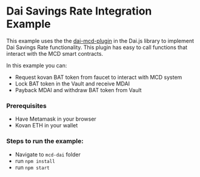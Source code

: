 # Dai Savings Rate Integration Example

This example uses the the [dai-mcd-plugin](https://github.com/makerdao/dai.js/tree/dev/lib/dai-plugin-mcd) in the Dai.js library to implement Dai Savings Rate functionality. This plugin has easy to call functions that interact with the MCD smart contracts.     


In this example you can: 
- Request kovan BAT token from faucet to interact with MCD system
- Lock BAT token in the Vault and receive MDAI
- Payback MDAI and withdraw BAT token from Vault   

### Prerequisites
 - Have Metamask in your browser
 - Kovan ETH in your wallet

### Steps to run the example:
 - Navigate to `mcd-dai` folder 
 - run `npm install`
 - run `npm start`